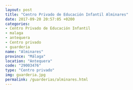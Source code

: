 ```yaml
---
layout: post
title: "Centro Privado de Educación Infantil Alminares"
date: 2017-09-20 20:57:05 +0200
categories:
- Centro Privado de Educación Infantil
- malaga
- antequera
- Centro privado
- guarderia
name: "Alminares"
province: "Málaga"
location: "Antequera"
code: "29003476"
type: "Centro privado"
img: guarderia.jpg
permalink: /guarderias/alminares.html
---
```

